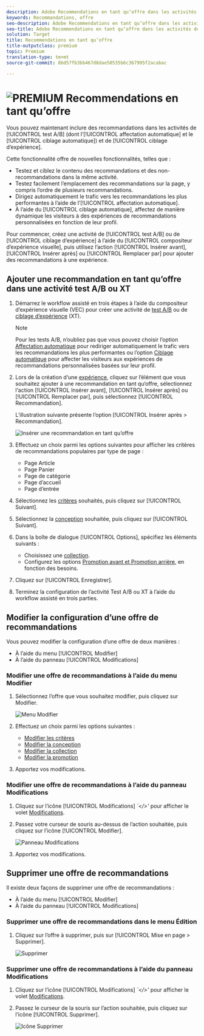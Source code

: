 ```yaml
---
description: Adobe Recommendations en tant qu’offre dans les activités de tests A/B et de ciblage d’expérience.
keywords: Recommandations, offre
seo-description: Adobe Recommendations en tant qu’offre dans les activités de tests A/B (y compris l’affectation automatique et le ciblage automatique) et de ciblage d’expérience (XT)
seo-title: Adobe Recommendations en tant qu’offre dans les activités de tests A/B (y compris l’affectation automatique et le ciblage automatique) et de ciblage d’expérience (XT)
solution: Target
title: Recommendations en tant qu’offre
title-outputclass: premium
topic: Premium
translation-type: tm+mt
source-git-commit: 8bd57fb3bb467d8dae50535b6c367995f2acabac

---
```



# ![PREMIUM](/help/assets/premium.png) Recommendations en tant qu’offre

Vous pouvez maintenant inclure des recommandations dans les activités de [!UICONTROL test A/B] (dont l’[!UICONTROL affectation automatique] et le [!UICONTROL ciblage automatique]) et de [!UICONTROL ciblage d’expérience].

Cette fonctionnalité offre de nouvelles fonctionnalités, telles que :

* Testez et ciblez le contenu des recommandations et des non-recommandations dans la même activité.
* Testez facilement l’emplacement des recommandations sur la page, y compris l’ordre de plusieurs recommandations.
* Dirigez automatiquement le trafic vers les recommandations les plus performantes à l’aide de l’[!UICONTROL affectation automatique].
* À l’aide du [!UICONTROL ciblage automatique], affectez de manière dynamique les visiteurs à des expériences de recommandations personnalisées en fonction de leur profil.

Pour commencer, créez une activité de [!UICONTROL test A/B] ou de [!UICONTROL ciblage d’expérience] à l’aide du [!UICONTROL compositeur d’expérience visuelle], puis utilisez l’action [!UICONTROL Insérer avant], [!UICONTROL Insérer après] ou [!UICONTROL Remplacer par] pour ajouter des recommandations à une expérience.

## Ajouter une recommandation en tant qu’offre dans une activité test A/B ou XT

1. Démarrez le workflow assisté en trois étapes à l’aide du compositeur d’expérience visuelle (VEC) pour créer une activité de [test A/B](/help/c-activities/t-test-ab/t-test-create-ab/test-create-ab.md) ou de [ciblage d’expérience](/help/c-activities/t-experience-target/t-xt-create/xt-create.md) (XT).

   >[!NOTE]
   >
   >Pour les tests A/B, n’oubliez pas que vous pouvez choisir l’option [Affectation automatique](/help/c-activities/automated-traffic-allocation/automated-traffic-allocation.md) pour rediriger automatiquement le trafic vers les recommandations les plus performantes ou l’option [Ciblage automatique](/help/c-activities/auto-target-to-optimize.md) pour affecter les visiteurs aux expériences de recommandations personnalisées basées sur leur profil.

1. Lors de la création d‘une [expérience](/help/c-experiences/c-visual-experience-composer/viztarget-options.md), cliquez sur l’élément que vous souhaitez ajouter à une recommandation en tant qu‘offre, sélectionnez l‘action [!UICONTROL Insérer avant], [!UICONTROL Insérer après] ou [!UICONTROL Remplacer par], puis sélectionnez [!UICONTROL Recommandation].

   L’illustration suivante présente l’option [!UICONTROL Insérer après &gt; Recommandation].

   ![Insérer une recommandation en tant qu’offre](/help/c-recommendations/assets/replace-after-recommendations.png)

1. Effectuez un choix parmi les options suivantes pour afficher les critères de recommandations populaires par type de page :

   * Page Article
   * Page Panier
   * Page de catégorie
   * Page d’accueil
   * Page d’entrée

1. Sélectionnez les [critères](/help/c-recommendations/c-algorithms/algorithms.md) souhaités, puis cliquez sur [!UICONTROL Suivant].
1. Sélectionnez la [conception](/help/c-recommendations/c-design-overview/design-overview.md) souhaitée, puis cliquez sur [!UICONTROL Suivant].
1. Dans la boîte de dialogue [!UICONTROL Options], spécifiez les éléments suivants :

   * Choisissez une [collection](/help/c-recommendations/c-products/collections.md).
   * Configurez les options [Promotion avant et Promotion arrière](/help/c-recommendations/t-create-recs-activity/adding-promotions.md), en fonction des besoins.

1. Cliquez sur [!UICONTROL Enregistrer].
1. Terminez la configuration de l’activité Test A/B ou XT à l’aide du workflow assisté en trois parties.

## Modifier la configuration d’une offre de recommandations

Vous pouvez modifier la configuration d’une offre de deux manières :

* À l’aide du menu [!UICONTROL Modifier]
* À l’aide du panneau [!UICONTROL Modifications]

### Modifier une offre de recommandations à l’aide du menu Modifier

1. Sélectionnez l’offre que vous souhaitez modifier, puis cliquez sur Modifier.

   ![Menu Modifier](/help/c-recommendations/assets/recs-offer-edit.png)

1. Effectuez un choix parmi les options suivantes :

   * [Modifier les critères](/help/c-recommendations/c-algorithms/algorithms.md)
   * [Modifier la conception](/help/c-recommendations/c-design-overview/design-overview.md)
   * [Modifier la collection](/help/c-recommendations/c-products/collections.md)
   * [Modifier la promotion](/help/c-recommendations/t-create-recs-activity/adding-promotions.md)

1. Apportez vos modifications.

### Modifier une offre de recommandations à l’aide du panneau Modifications

1. Cliquez sur l’icône [!UICONTROL Modifications] *`&lt;/&gt;&#39;* pour afficher le volet [Modifications](/help/c-experiences/c-visual-experience-composer/c-vec-code-editor/vec-code-editor.md).
1. Passez votre curseur de souris au-dessus de l’action souhaitée, puis cliquez sur l’icône [!UICONTROL Modifier].

   ![Panneau Modifications](/help/c-recommendations/assets/recs-offer-modifications.png)

1. Apportez vos modifications.

## Supprimer une offre de recommandations

Il existe deux façons de supprimer une offre de recommandations :

* À l’aide du menu [!UICONTROL Modifier]
* À l’aide du panneau [!UICONTROL Modifications]

### Supprimer une offre de recommandations dans le menu Édition

1. Cliquez sur l’offre à supprimer, puis sur [!UICONTROL Mise en page &gt; Supprimer].

   ![Supprimer](/help/c-recommendations/assets/recs-offer-remove.png)

### Supprimer une offre de recommandations à l’aide du panneau Modifications

1. Cliquez sur l’icône [!UICONTROL Modifications] *`&lt;/&gt;&#39;* pour afficher le volet [Modifications](/help/c-experiences/c-visual-experience-composer/c-vec-code-editor/vec-code-editor.md).
1. Passez le curseur de la souris sur l’action souhaitée, puis cliquez sur l’icône [!UICONTROL Supprimer].

   ![Icône Supprimer](/help/c-recommendations/assets/recs-offer-delete.png)